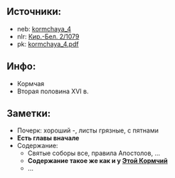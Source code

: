 ## Источники:

* neb: [kormchaya_4][neb]
* nlr: [Кир.-Бел. 2/1079][nlr]
* pk: [kormchaya_4.pdf][pk]

## Инфо:

* Кормчая
* Вторая половина XVI в.

## Заметки:

* Почерк: хороший -, листы грязные, с пятнами
* **Есть главы вначале**
* Содержание:
    * Святые соборы все, правила Апостолов, ...
    * **Содержание такое же как и у [Этой Кормчий][f_304i_206]**
    * ...

[neb]: https://kp.rusneb.ru/item/material/kormchaya-4

[nlr]: https://nlr.ru/manuscripts/RA1527/elektronnyiy-katalog?ab=FBCC305D-7632-44BB-8264-D18E4DF174AC

[pk]: ../../../../../../pravoslavie/canons/kormchij/kormchaya_4.pdf

[f_304i_206]: ../../../rsl/rsl304_i/f_304i_206/README.md